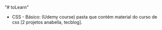 "# toLearn" 

- CSS - Básico: (Udemy course) pasta que contém material do curso de css [2 projetos anabella, tecblog].
